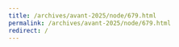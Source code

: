 ```yaml
---
title: /archives/avant-2025/node/679.html
permalink: /archives/avant-2025/node/679.html
redirect: /
---
```

